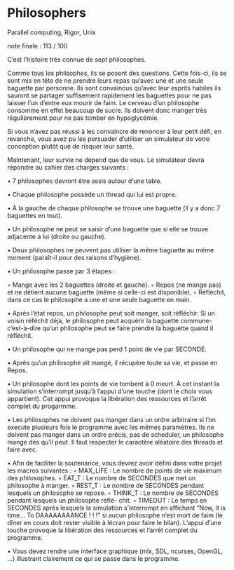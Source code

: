 # Philosophers
Parallel computing, Rigor, Unix

note finale :
113 / 100

C’est l’histoire très connue de sept philosophes.

Comme tous les philsophes, ils se posent des questions. Cette fois-ci, ils se sont mis
en tête de ne prendre leurs repas qu’avec une et une seule baguette par personne. Ils sont
convaincus qu’avec leur esprits habiles ils sauront se partager suffisement rapidement les
baguettes pour ne pas laisser l’un d’entre eux mourir de faim. Le cerveau d’un philosophe
consomme en effet beaucoup de sucre. Ils doivent donc manger très régulièrement pour
ne pas tomber en hypoglycémie.

Si vous n’avez pas réussi à les convaincre de renoncer à leur petit défi, en revanche,
vous avez pu les persuader d’utiliser un simulateur de votre conception plutôt que de
risquer leur santé.

Maintenant, leur survie ne dépend que de vous.
Le simulateur devra répondre au cahier des charges suivants :

• 7 philosophes devront être assis autour d’une table.

• Chaque philosophe possède un thread qui lui est propre.

• À la gauche de chaque philosophe se trouve une baguette (il y a donc 7 baguettes
en tout).

• Un philosophe ne peut se saisir d’une baguette que si elle se trouve adjacente à lui
(droite ou gauche).

• Deux philosophes ne peuvent pas utiliser la même baguette au même moment
(paraît-il pour des raisons d’hygiène).

• Un philosophe passe par 3 étapes :

  ◦ Mange avec les 2 baguettes (droite et gauche).
  ◦ Repos (ne mange pas) et ne détient aucune baguette (même si celle-ci est disponible).
  ◦ Réfléchit, dans ce cas le philosophe a une et une seule baguette en main.
  
• Après l’état repos, un philosophe peut soit manger, soit réfléchir. Si un voisin
réféchit déjà, le philosophe peut acquérir la baguette commune- c’est-à-dire qu’un
philosophe peut se faire prendre la baguette quand il réfléchit.

• Un philosophe qui ne mange pas perd 1 point de vie par SECONDE.

• Après qu’un philosophe ait mangé, il récupère toute sa vie, et passe en Repos.

• Un philosophe dont les points de vie tombent à 0 meurt. À cet instant la simulation
s’interrompt jusqu’à l’appui d’une touche (dont le choix vous appartient). Cet
appui provoque la libération des ressources et l’arrêt complet du progarmme.

• Les philosophes ne doivent pas manger dans un ordre arbitraire si l’on execute
plusieurs fois le programme avec les mêmes paramètres. Ils ne doivent pas manger
dans un ordre précis, pas de scheduler, un philosophe mange dès qu’il peut. Il faut
respecter le caractère aléatoire des threads et faire avec.

• Afin de faciliter la soutenance, vous devrez avoir défini dans votre projet les macros
suivantes :
  ◦ MAX_LIFE : Le nombre de points de vie maximum des philosophes.
  ◦ EAT_T : Le nombre de SECONDES que met un philosophe à manger.
  ◦ REST_T : Le nombre de SECONDES pendant lesquels un philosophe se repose.
  ◦ THINK_T : Le nombre de SECONDES pendant lesquels un philosophe réflé-
chit.
  ◦ TIMEOUT : Le temps en SECONDES après lesquels la simulation s’interrompt
en affichant “Now, it is time... To DAAAAAAAANCE ! ! !” si aucun philosophe
n’est mort de faim (le dîner en cours doit rester visible à lécran pour faire le
bilan). L’appui d’une touche provoque la libération des ressources et l’arrêt
complet du programme.

• Vous devez rendre une interface graphique (mlx, SDL, ncurses, OpenGL, ...) illustrant
clairement ce qui se passe dans le programme.
